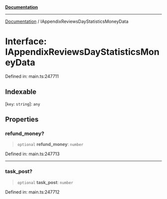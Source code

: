 [**Documentation**](../README.md)

***

[Documentation](../README.md) / IAppendixReviewsDayStatisticsMoneyData

# Interface: IAppendixReviewsDayStatisticsMoneyData

Defined in: main.ts:247711

## Indexable

\[`key`: `string`\]: `any`

## Properties

### refund\_money?

> `optional` **refund\_money**: `number`

Defined in: main.ts:247713

***

### task\_post?

> `optional` **task\_post**: `number`

Defined in: main.ts:247712
